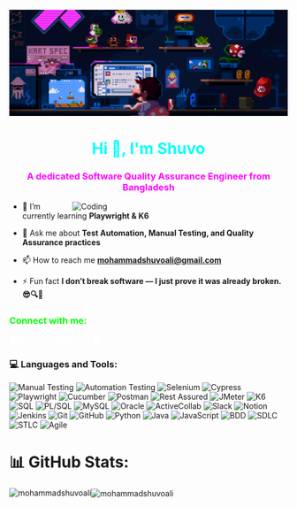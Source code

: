 [![MasterHead](https://raw.githubusercontent.com/MohammadShuvoAli/MohammadShuvoAli/main/bannar.gif)](https://www.linkedin.com/in/mohammadshuvoali/)

<h1 align="center" style="color: #00FFFF;">Hi 👋, I'm Shuvo</h1>

<h3 align="center" style="color: #FF00FF;">A dedicated Software Quality Assurance Engineer from Bangladesh</h3>
<img align="right" alt="Coding" width="390" src="https://media.tenor.com/Aw2-4sShkCUAAAAd/coding.gif">

- 🌱 I’m currently learning **Playwright & K6**

- 💬 Ask me about **Test Automation, Manual Testing, and Quality Assurance practices**

- 📫 How to reach me **mohammadshuvoali@gmail.com**

- ⚡ Fun fact **I don’t break software — I just prove it was already broken. 😎🔍🐛**

<h3 align="left" style="color: #00FF00;">Connect with me:</h3>
<p align="left">
<a href="https://linkedin.com/in/mohammadshuvoali" target="blank"><img align="center" src="https://raw.githubusercontent.com/rahuldkjain/github-profile-readme-generator/master/src/images/icons/Social/linked-in-alt.svg" alt="mohammadshuvoali" height="30" width="40" style="filter: brightness(0) invert(1);"/></a>
<a href="https://www.leetcode.com/shuvo4o4" target="blank"><img align="center" src="https://raw.githubusercontent.com/rahuldkjain/github-profile-readme-generator/master/src/images/icons/Social/leet-code.svg" alt="shuvo4o4" height="30" width="40" style="filter: brightness(0) invert(1);"/></a>
</p>

### 💻 Languages and Tools:
![Manual Testing](https://img.shields.io/badge/Manual%20Testing-%23000000.svg?style=for-the-badge&logo=manual-testing&logoColor=white) 
![Automation Testing](https://img.shields.io/badge/Automation%20Testing-%23000000.svg?style=for-the-badge&logo=automation-testing&logoColor=white) 
![Selenium](https://img.shields.io/badge/Selenium-%234E9F3D.svg?style=for-the-badge&logo=selenium&logoColor=white) 
![Cypress](https://img.shields.io/badge/Cypress-%23000F00.svg?style=for-the-badge&logo=cypress&logoColor=white) 
![Playwright](https://img.shields.io/badge/Playwright-%2300B2A5.svg?style=for-the-badge&logo=playwright&logoColor=white) 
![Cucumber](https://img.shields.io/badge/Cucumber-%2336C24A.svg?style=for-the-badge&logo=cucumber&logoColor=white) 
![Postman](https://img.shields.io/badge/Postman-%23FF6C37.svg?style=for-the-badge&logo=postman&logoColor=white) 
![Rest Assured](https://img.shields.io/badge/Rest%20Assured-%23000000.svg?style=for-the-badge&logo=rest-assured&logoColor=white) 
![JMeter](https://img.shields.io/badge/JMeter-%23615A6E.svg?style=for-the-badge&logo=jmeter&logoColor=white) 
![K6](https://img.shields.io/badge/K6-%23000000.svg?style=for-the-badge&logo=k6&logoColor=white) 
![SQL](https://img.shields.io/badge/SQL-%2307405C.svg?style=for-the-badge&logo=sql&logoColor=white) 
![PL/SQL](https://img.shields.io/badge/PL--SQL-%23000000.svg?style=for-the-badge&logo=pl-sql&logoColor=white) 
![MySQL](https://img.shields.io/badge/MySQL-%2300F6F6.svg?style=for-the-badge&logo=mysql&logoColor=white)
![Oracle](https://img.shields.io/badge/Oracle-%23F80000.svg?style=for-the-badge&logo=oracle&logoColor=white) 
![ActiveCollab](https://img.shields.io/badge/ActiveCollab-%23000000.svg?style=for-the-badge&logo=activecollab&logoColor=white) 
![Slack](https://img.shields.io/badge/Slack-%234A154B.svg?style=for-the-badge&logo=slack&logoColor=white) 
![Notion](https://img.shields.io/badge/Notion-%23000000.svg?style=for-the-badge&logo=notion&logoColor=white) 
![Jenkins](https://img.shields.io/badge/Jenkins-%23000000.svg?style=for-the-badge&logo=jenkins&logoColor=white) 
![Git](https://img.shields.io/badge/Git-%23F05032.svg?style=for-the-badge&logo=git&logoColor=white) 
![GitHub](https://img.shields.io/badge/GitHub-%23121011.svg?style=for-the-badge&logo=github&logoColor=white) 
![Python](https://img.shields.io/badge/Python-%232C75C9.svg?style=for-the-badge&logo=python&logoColor=white) 
![Java](https://img.shields.io/badge/Java-%23F80000.svg?style=for-the-badge&logo=java&logoColor=white) 
![JavaScript](https://img.shields.io/badge/JavaScript-%23F7E018.svg?style=for-the-badge&logo=javascript&logoColor=white) 
![BDD](https://img.shields.io/badge/BDD-%23000000.svg?style=for-the-badge&logo=bdd&logoColor=white) 
![SDLC](https://img.shields.io/badge/SDLC-%23000000.svg?style=for-the-badge&logo=sdlc&logoColor=white) 
![STLC](https://img.shields.io/badge/STLC-%23000000.svg?style=for-the-badge&logo=stlc&logoColor=white) 
![Agile](https://img.shields.io/badge/Agile-%2300B2A5.svg?style=for-the-badge&logo=agile&logoColor=white)

# 📊 GitHub Stats:
<p><img align="left" src="https://github-readme-stats.vercel.app/api/top-langs?username=mohammadshuvoali&show_icons=true&locale=en&layout=compact" alt="mohammadshuvoali" /></p>
<p><img align="center" src="https://github-readme-streak-stats.herokuapp.com/?user=mohammadshuvoali&" alt="mohammadshuvoali" /></p>
